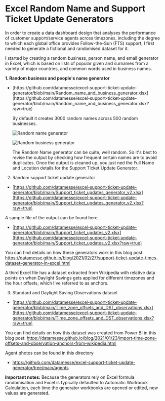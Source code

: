 # Excel Random Name and Support Ticket Update Generators

In order to create a data dashboard design that analyses the performance of customer support/service agents across timezones, including the degree to which each global office provides Follow-the-Sun (FTS) support, I first needed to generate a fictional and randomised dataset for it.

I started by creating a random business, person name, and email generator in Excel, which is based on lists of popular given and surnames from a variety of major countries, and common words used in business names.

**1. Random business and people's name generator**

<ul>
  <li>
[https://github.com/datamesse/excel-support-ticket-update-generator/blob/main/Random_name_and_business_generator.xlsx](https://github.com/datamesse/excel-support-ticket-update-generator/blob/main/Random_name_and_business_generator.xlsx?raw=true)

By default it creates 3000 random names across 500 random businesses.

![Random name generator](https://github.com/datamesse/excel-support-ticket-update-generator/blob/main/screenshots/01%20Random%20name%20generator.png?raw=true)

![Random business generator](https://github.com/datamesse/excel-support-ticket-update-generator/blob/main/screenshots/02%20Random%20business%20generator.png?raw=true)

The Random Name generator can be quite, well random. So it's best to revise the output by checking how frequent certain names are to avoid duplicates. Once the output is cleaned up, you just ned the Full Name and Location details for the Support Ticket Update Generator.

</ul>

2. Random support ticket update generator
* [https://github.com/datamesse/excel-support-ticket-update-generator/blob/main/Support_ticket_updates_generator_v2.xlsx](https://github.com/datamesse/excel-support-ticket-update-generator/blob/main/Support_ticket_updates_generator_v2.xlsx?raw=true)

A sample file of the output can be found here
* [https://github.com/datamesse/excel-support-ticket-update-generator/blob/main/Support_ticket_updates_v2.xlsx](https://github.com/datamesse/excel-support-ticket-update-generator/blob/main/Support_ticket_updates_v2.xlsx?raw=true)

You can find details on how these generators work in this blog post:
https://datamesse.github.io/blog/2021/02/27/support-ticket-update-times-dataset-generator-in-excel.html

A third Excel file has a dataset extracted from Wikipedia with relative data points on when Daylight Savings gets applied for different timezones and the hour offsets, which I've referred to as anchors.

3. Standard and Daylight Saving Observations dataset
* [https://github.com/datamesse/excel-support-ticket-update-generator/blob/main/Time_zone_offsets_and_DST_observations.xlsx](https://github.com/datamesse/excel-support-ticket-update-generator/blob/main/Time_zone_offsets_and_DST_observations.xlsx?raw=true)

You can find details on how this dataset was created from Power BI in this blog post:
https://datamesse.github.io/blog/2021/01/23/import-time-zone-offsets-and-observation-anchors-from-wikipedia.html

Agent photos can be found in this directory
* https://github.com/datamesse/excel-support-ticket-update-generator/tree/main/agents

**Important notes:** Because the generators rely on Excel formula randomisation and Excel is typically defaulted to Automatic Workbook Calculation, each time the generator workbooks are opened or edited, new values are generated.
